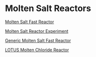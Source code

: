 # Molten Salt Reactors

[Molten Salt Fast Reactor](msfr/index.md)

[Molten Salt Reactor Experiment](msre/index.md)

[Generic Molten Salt Fast Reactor](msr_generic/index.md)

[LOTUS Molten Chloride Reactor](lotus/index.md)
